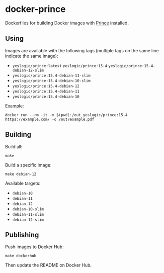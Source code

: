 # docker-prince

Dockerfiles for building Docker images with [Prince] installed.

## Using

Images are available with the following tags (multiple tags on the same line
indicate the same image):

* `yeslogic/prince:latest` `yeslogic/prince:15.4` `yeslogic/prince:15.4-debian-12-slim`
* `yeslogic/prince:15.4-debian-11-slim`
* `yeslogic/prince:15.4-debian-10-slim`
* `yeslogic/prince:15.4-debian-12`
* `yeslogic/prince:15.4-debian-11`
* `yeslogic/prince:15.4-debian-10`

Example:

```shell
docker run --rm -it -v $(pwd):/out yeslogic/prince:15.4 https://example.com/ -o /out/example.pdf
```

## Building

Build all:

    make

Build a specific image:

    make debian-12

Available targets:

* `debian-10`
* `debian-11`
* `debian-12`
* `debian-10-slim`
* `debian-11-slim`
* `debian-12-slim`

## Publishing

Push images to Docker Hub:

    make dockerhub

Then update the README on Docker Hub.

[Prince]: https://www.princexml.com/
